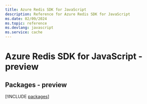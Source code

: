 ```yaml
---
title: Azure Redis SDK for JavaScript
description: Reference for Azure Redis SDK for JavaScript
ms.date: 02/09/2024
ms.topic: reference
ms.devlang: javascript
ms.service: cache
---
```

# Azure Redis SDK for JavaScript - preview
## Packages - preview
[!INCLUDE [packages](redis-index.md)]